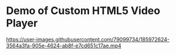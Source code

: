 # Demo of Custom HTML5 Video Player


https://user-images.githubusercontent.com/79099734/185972624-3564a3fa-905e-4624-ab8f-e7cd651c17ae.mp4

